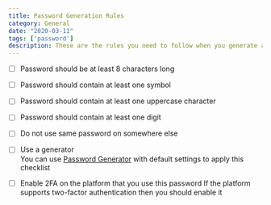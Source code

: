 ```yaml
---
title: Password Generation Rules
category: General
date: "2020-03-11"
tags: ['password']
description: These are the rules you need to follow when you generate any kind of password
---
```


- [ ] Password should be at least 8 characters long  

- [ ] Password should contain at least one symbol

- [ ] Password should contain at least one uppercase character

- [ ] Password should contain at least one digit

- [ ] Do not use same password on somewhere else

- [ ] Use a generator  
You can use [Password Generator](https://passwordsgenerator.net) with default settings to apply this checklist

- [ ] Enable 2FA on the platform that you use this password
If the platform supports two-factor authentication then you should enable it

